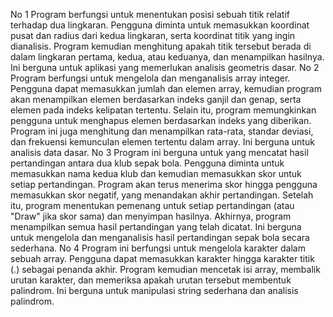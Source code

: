 No 1
Program berfungsi untuk menentukan posisi sebuah titik relatif terhadap dua lingkaran. Pengguna diminta untuk memasukkan koordinat pusat dan radius dari kedua lingkaran, serta koordinat titik yang ingin dianalisis. Program kemudian menghitung apakah titik tersebut berada di dalam lingkaran pertama, kedua, atau keduanya, dan menampilkan hasilnya. Ini berguna untuk aplikasi yang memerlukan analisis geometris dasar.
No 2
Program berfungsi untuk mengelola dan menganalisis array integer. Pengguna dapat memasukkan jumlah dan elemen array, kemudian program akan menampilkan elemen berdasarkan indeks ganjil dan genap, serta elemen pada indeks kelipatan tertentu. Selain itu, program memungkinkan pengguna untuk menghapus elemen berdasarkan indeks yang diberikan. Program ini juga menghitung dan menampilkan rata-rata, standar deviasi, dan frekuensi kemunculan elemen tertentu dalam array. Ini berguna untuk analisis data dasar.
No 3
Program ini berguna untuk yang mencatat hasil pertandingan antara dua klub sepak bola. Pengguna diminta untuk memasukkan nama kedua klub dan kemudian memasukkan skor untuk setiap pertandingan. Program akan terus menerima skor hingga pengguna memasukkan skor negatif, yang menandakan akhir pertandingan. Setelah itu, program menentukan pemenang untuk setiap pertandingan (atau "Draw" jika skor sama) dan menyimpan hasilnya. Akhirnya, program menampilkan semua hasil pertandingan yang telah dicatat. Ini berguna untuk mengelola dan menganalisis hasil pertandingan sepak bola secara sederhana.
No 4
Program ini berfungsi untuk mengelola karakter dalam sebuah array. Pengguna dapat memasukkan karakter hingga karakter titik (.) sebagai penanda akhir. Program kemudian mencetak isi array, membalik urutan karakter, dan memeriksa apakah urutan tersebut membentuk palindrom. Ini berguna untuk manipulasi string sederhana dan analisis palindrom.
